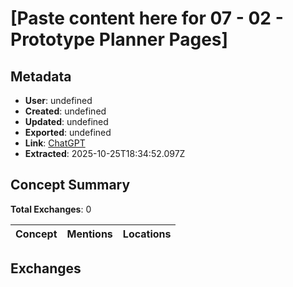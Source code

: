 # \[Paste content here for 07 - 02 - Prototype Planner Pages\]

## Metadata

- **User**: undefined
- **Created**: undefined
- **Updated**: undefined
- **Exported**: undefined
- **Link**: [ChatGPT](undefined)
- **Extracted**: 2025-10-25T18:34:52.097Z

## Concept Summary

**Total Exchanges**: 0

| Concept | Mentions | Locations |
|---------|----------|----------|

## Exchanges


